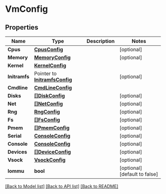 # VmConfig

## Properties

Name | Type | Description | Notes
------------ | ------------- | ------------- | -------------
**Cpus** | [**CpusConfig**](CpusConfig.md) |  | [optional] 
**Memory** | [**MemoryConfig**](MemoryConfig.md) |  | [optional] 
**Kernel** | [**KernelConfig**](KernelConfig.md) |  | 
**Initramfs** | Pointer to [**InitramfsConfig**](InitramfsConfig.md) |  | [optional] 
**Cmdline** | [**CmdLineConfig**](CmdLineConfig.md) |  | 
**Disks** | [**[]DiskConfig**](DiskConfig.md) |  | [optional] 
**Net** | [**[]NetConfig**](NetConfig.md) |  | [optional] 
**Rng** | [**RngConfig**](RngConfig.md) |  | [optional] 
**Fs** | [**[]FsConfig**](FsConfig.md) |  | [optional] 
**Pmem** | [**[]PmemConfig**](PmemConfig.md) |  | [optional] 
**Serial** | [**ConsoleConfig**](ConsoleConfig.md) |  | [optional] 
**Console** | [**ConsoleConfig**](ConsoleConfig.md) |  | [optional] 
**Devices** | [**[]DeviceConfig**](DeviceConfig.md) |  | [optional] 
**Vsock** | [**VsockConfig**](VsockConfig.md) |  | [optional] 
**Iommu** | **bool** |  | [optional] [default to false]

[[Back to Model list]](../README.md#documentation-for-models) [[Back to API list]](../README.md#documentation-for-api-endpoints) [[Back to README]](../README.md)


